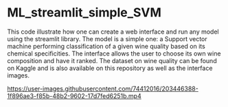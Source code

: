 # ML_streamlit_simple_SVM
 
This code illustrate how one can create a web interface and run any model using the streamlit library. 
The model is a simple one: a Support vector machine performing classification of a given wine quality based on its chemical specificities. The interface allows the user
to choose its own wine composition and have it ranked.
The dataset on wine quality can be found on Kaggle and is also available on this repository as well as the interface images. 


https://user-images.githubusercontent.com/74412016/203446388-1f896ae3-f85b-48b2-9602-17d7fed6251b.mp4

